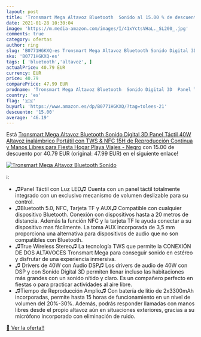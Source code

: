 ```yaml
---
layout: post
title: 'Tronsmart Mega Altavoz Bluetooth  Sonido al 15.00 % de descuento'
date: 2021-01-28 10:30:04
image: 'https://m.media-amazon.com/images/I/41xYctsVHaL._SL200_.jpg'
comments: true
category: ofertas
author: ring
slug: 'B0771HGKXQ-es Tronsmart Mega Altavoz Bluetooth Sonido Digital 3D Panel...'
sku: 'B0771HGKXQ-es'
tags: [ 'bluetooth','altavoz', ]
actualPrice: 40.79 EUR
currency: EUR
price: 40.79
comparePrice: 47.99 EUR
prodname: 'Tronsmart Mega Altavoz Bluetooth  Sonido Digital 3D  Panel Táctil  40W Altavoz inalámbrico Portátil con TWS & NFC  15H de Reproducción Continua y Manos Libres para Fiesta  Hogar  Playa  Viajes - Negro'
country: 'es'
flag: '🇪🇸'
buyurl: 'https://www.amazon.es/dp/B0771HGKXQ/?tag=tolees-21'
descuento: '15.00'
average: '46.19'
---
```


Está [Tronsmart Mega Altavoz Bluetooth  Sonido Digital 3D  Panel Táctil  40W Altavoz inalámbrico Portátil con TWS & NFC  15H de Reproducción Continua y Manos Libres para Fiesta  Hogar  Playa  Viajes - Negro](https://www.amazon.es/dp/B0771HGKXQ/?tag=tolees-21) con 15.00 de descuento por 40.79 EUR (original: 47.99 EUR) en el siguiente enlace!

[![Tronsmart Mega Altavoz Bluetooth  Sonido](https://m.media-amazon.com/images/I/41xYctsVHaL._SL200_.jpg)](https://www.amazon.es/dp/B0771HGKXQ/?tag=tolees-21)

ℹ️:

- ♫Panel Táctil con Luz LED♫ Cuenta con un panel táctil totalmente integrado con un exclusivo mecanismo de volumen deslizable para su control.
- ♫Bluetooth 5.0, NFC, Tarjeta TF y AUX♫ Compatible con cualquier dispositivo Bluetooth. Conexión con dispositivos hasta a 20 metros de distancia. Además la función NFC y la tarjeta TF le ayuda conectar a su dispositivo mas fácilmente. La toma AUX incorporada de 3,5 mm proporciona una alternativa para dispositivos de audio que no son compatibles con Bluetooth.
- ♫True Wireless Stereo♫ La tecnología TWS que permite la CONEXIÓN DE DOS ALTAVOCES Tronsmart Mega para conseguir sonido en estéreo y disfrutar de una experiencia inmersiva.
- ♫ Drivers de 40W con Audio DSP♫ Los drivers de audio de 40W con DSP y con Sonido Digital 3D permiten llenar incluso las habitaciones más grandes con un sonido nítido y claro. Es un compañero perfecto en fiestas o para practicar actividades al aire libre.
- ♫Tiempo de Reproducción Amplio♫ Con batería de litio de 2x3300mAh incorporadas, permite hasta 15 horas de funcionamiento en un nivel de volumen del 20%-30%. Además, podrás responder llamadas con manos libres desde el propio altavoz aún en situaciones exteriores, gracias a su micrófono incorporado con eliminación de ruido.

[🛒 Ver la oferta!!](https://www.amazon.es/dp/B0771HGKXQ/?tag=tolees-21)
